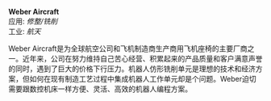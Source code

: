 **Weber Aircraft**
<br />应用: *修整/铣削*
<br />工业: *航天*

 Weber Aircraft是为全球航空公司和飞机制造商生产商用飞机座椅的主要厂商之一。近年来，公司在努力维持自己苦心经营、积累起来的产品质量和客户满意声誉的同时，遇到了巨大的价格下行压力。机器人仿形铣削单元是理想的技术和经济方案，但如何在现有制造工艺过程中集成机器人工作单元却是个问题。Weber迫切需要跟数控机床一样方便、灵活、高效的机器人编程方案。